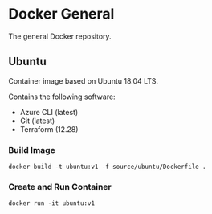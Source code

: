 # Docker General
The general Docker repository.

## Ubuntu
Container image based on Ubuntu 18.04 LTS. 

Contains the following software: 
- Azure CLI (latest)
- Git (latest)
- Terraform (12.28)

### Build Image
`docker build -t ubuntu:v1 -f source/ubuntu/Dockerfile .`

### Create and Run Container
`docker run -it ubuntu:v1`
